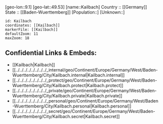 ﻿---
location: [49.53,9.1] 
mapzoom: [7,12] 
mapmarker: city 
type: City
tags:
- geo/City


SpocWebEntityId: 31251
isDeleted: false
confidential: public

---
[geo-lon::9.1] 
[geo-lat::49.53] 
[name::Kailbach] 
Country :: [[Germany]]  
State :: [[Baden-Wuerttemberg]] 
[Population::] 
[Unknown::] 


```leaflet
id: Kailbach
coordinates: [[Kailbach]] 
markerFile: [[Kailbach]] 
defaultZoom: 11 
maxZoom: 18
```


## Confidential Links & Embeds: 
- [[Kailbach|Kailbach]]  
- [[../../../../../../../../_internal/geo/Continent/Europe/Germany/West/Baden-Wuerttemberg/City/Kailbach.internal|Kailbach.internal]] 
- [[../../../../../../../../_protect/geo/Continent/Europe/Germany/West/Baden-Wuerttemberg/City/Kailbach.protect|Kailbach.protect]] 
- [[../../../../../../../../_private/geo/Continent/Europe/Germany/West/Baden-Wuerttemberg/City/Kailbach.private|Kailbach.private]] 
- [[../../../../../../../../_personal/geo/Continent/Europe/Germany/West/Baden-Wuerttemberg/City/Kailbach.personal|Kailbach.personal]] 
- [[../../../../../../../../_secret/geo/Continent/Europe/Germany/West/Baden-Wuerttemberg/City/Kailbach.secret|Kailbach.secret]] 
